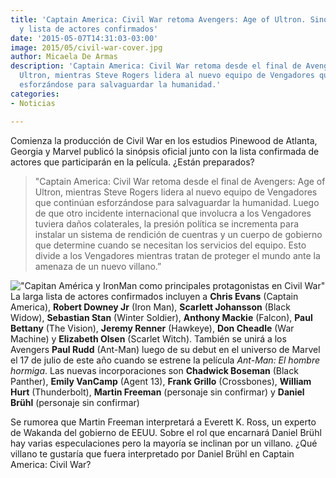 ```yaml
---
title: 'Captain America: Civil War retoma Avengers: Age of Ultron. Sinópsis oficial
  y lista de actores confirmados'
date: '2015-05-07T14:31:03-03:00'
image: 2015/05/civil-war-cover.jpg
author: Micaela De Armas
description: 'Captain America: Civil War retoma desde el final de Avengers: Age of
  Ultron, mientras Steve Rogers lidera al nuevo equipo de Vengadores que continúan
  esforzándose para salvaguardar la humanidad.'
categories:
- Noticias

---
```

Comienza la producción de Civil War en los estudios Pinewood de Atlanta, Georgia y Marvel publicó la sinópsis oficial junto con la lista confirmada de actores que participarán en la película. ¿Están preparados?

> "Captain America: Civil War retoma desde el final de Avengers: Age of Ultron, mientras Steve Rogers lidera al nuevo equipo de Vengadores que continúan esforzándose para salvaguardar la humanidad. Luego de que otro incidente internacional que involucra a los Vengadores tuviera daños colaterales, la presión política se incrementa para instalar un sistema de rendición de cuentras y un cuerpo de gobierno que determine cuando se necesitan los servicios del equipo. Esto divide a los Vengadores mientras tratan de proteger el mundo ante la amenaza de un nuevo villano.”

!["Capitan América y IronMan como principales protagonistas en Civil War"](/img/2015/05/civil-war-01.jpg)
La larga lista de actores confirmados incluyen a **Chris Evans** (Captain America), **Robert Downey Jr** (Iron Man), **Scarlett Johansson** (Black Widow), **Sebastian Stan** (Winter Soldier), **Anthony Mackie** (Falcon), **Paul Bettany** (The Vision), **Jeremy Renner** (Hawkeye), **Don Cheadle** (War Machine) y **Elizabeth Olsen** (Scarlet Witch). También se unirá a los Avengers **Paul Rudd** (Ant-Man) luego de su debut en el universo de Marvel el 17 de julio de este año cuando se estrene la película *Ant-Man: El hombre hormiga*.
Las nuevas incorporaciones son **Chadwick Boseman** (Black Panther), **Emily VanCamp** (Agent 13), **Frank Grillo** (Crossbones), **William Hurt** (Thunderbolt), **Martin Freeman** (personaje sin confirmar) y **Daniel Brühl** (personaje sin confirmar)

Se rumorea que Martin Freeman interpretará a Everett K. Ross, un experto de Wakanda del gobierno de EEUU. Sobre el rol que encarnará Daniel Brühl hay varias especulaciones pero la mayoría se inclinan por un villano. ¿Qué villano te gustaría que fuera interpretado por Daniel Brühl en Captain America: Civil War?


